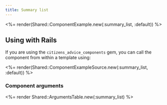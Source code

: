 ```yaml
---
title: Summary list
---
```


<%= render(Shared::ComponentExample.new(:summary_list, :default)) %>

## Using with Rails

If you are using the `citizens_advice_components` gem, you can call the component from within a template using:

<%= render(Shared::ComponentExampleSource.new(:summary_list, :default)) %>

### Component arguments

<%= render Shared::ArgumentsTable.new(:summary_list) %>
